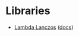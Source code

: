# Libraries
- [Lambda Lanczos](https://github.com/mrcdr/lambda-lanczos) ([docs](https://mrcdr.github.io/lib-docs/lambda-lanczos/))
